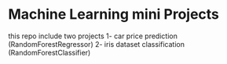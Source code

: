 # Machine Learning mini Projects
this repo include two projects
1- car price prediction (RandomForestRegressor)
2- iris dataset classification (RandomForestClassifier)
 

